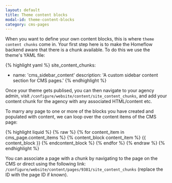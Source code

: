```yaml
---
layout: default
title: Theme content blocks
modal-id: theme-content-blocks
category: cms-pages
---
```

When you want to define your own content blocks, this is where ``theme content chunks`` come in. Your first step here is to make the Homeflow backend aware that there is a chunk available. To do this we use the theme's YAML file:

{% highlight yaml %}
 site_content_chunks:
  - name: 'cms_sidebar_content'
    description: 'A custom sidebar content section for CMS pages.'
{% endhighlight %}

Once your theme gets publised, you can then navigate to your agency admin, visit ``/configure/website/content/site_content_chunks``, and add your content chunk for the agency with any associated HTML/content etc.

To marry any page to one or more of the blocks you have created and populated with content, we can loop over the content items of the CMS page:

{% highlight liquid %}
{% raw %}
{% for content_item in cms_page.content_items %}
 {% content_block content_item %}
  {{ content_block }}
 {% endcontent_block %}
{% endfor %}
{% endraw %}
{% endhighlight %}

You can associate a page with a chunk by navigating to the page on the CMS or direct using the following link: ``/configure/website/content/pages/9381/site_content_chunks`` (replace the ID with the page ID if known).